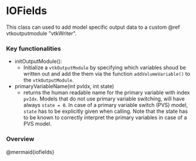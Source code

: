 # IOFields

This class can used to add model specific output data to a custom @ref vtkoutputmodule "vtkWriter".


### Key functionalities

* initOutputModule():
    - Initialize a `vtkOutputModule` by specifying which variables shoud be written out and add the them via the function `addVolumeVariable()` to the `vtkOutputModule`.
* primaryVariableName(int pvIdx, int state)
    - returns the human readable name for the primary variable with index `pvIdx`. Models that do not use primary variable switching, will have always `state = 0`. In case of a primary variable switch (PVS) model, `state` has to be explicitly given when calling. Note that the state has to be known to correctly interpret the primary variables in case of a PVS model.
### Overview

@mermaid{iofields}
